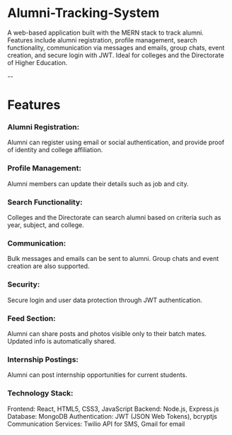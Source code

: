 # Alumni-Tracking-System
A web-based application built with the MERN stack to track alumni. Features include alumni registration, profile management, search functionality, communication via messages and emails, group chats, event creation, and secure login with JWT. Ideal for colleges and the Directorate of Higher Education.

--

# Features
### Alumni Registration: 
Alumni can register using email or social authentication, and provide proof of identity and college affiliation.

### Profile Management:
Alumni members can update their details such as job and city.

### Search Functionality: 
Colleges and the Directorate can search alumni based on criteria such as year, subject, and college.

### Communication:
Bulk messages and emails can be sent to alumni. Group chats and event creation are also supported.

### Security:
Secure login and user data protection through JWT authentication.

### Feed Section:
Alumni can share posts and photos visible only to their batch mates. Updated info is automatically shared.

### Internship Postings: 
Alumni can post internship opportunities for current students.


### Technology Stack:
Frontend: React, HTML5, CSS3, JavaScript
Backend: Node.js, Express.js
Database: MongoDB
Authentication: JWT (JSON Web Tokens), bcryptjs
Communication Services: Twilio API for SMS, Gmail for email
